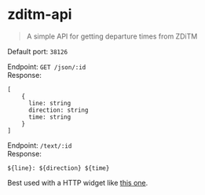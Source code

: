 # zditm-api

> A simple API for getting departure times from ZDiTM

Default port: `38126`

Endpoint: `GET /json/:id`  
Response:
```
[
    {
      line: string
      direction: string
      time: string
    }
]
```

Endpoint: `/text/:id`  
Response:
```
${line}: ${direction} ${time}
```

Best used with a HTTP widget like [this one](https://apkpure.com/http-widget/com.axgs.httpwidget).
